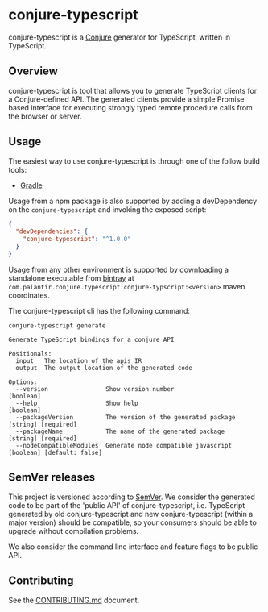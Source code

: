# conjure-typescript

conjure-typescript is a [Conjure](https://github.com/palantir/conjure) generator for TypeScript, written in TypeScript.

## Overview

conjure-typescript is tool that allows you to generate TypeScript clients for a Conjure-defined API.
The generated clients provide a simple Promise based interface for executing strongly typed remote procedure calls from
the browser or server.

## Usage

The easiest way to use conjure-typescript is through one of the follow build tools:
- [Gradle](https://github.com/palantir/gradle-conjure)

Usage from a npm package is also supported by adding a devDependency on the `conjure-typescript` and invoking the exposed script:
```json
{
  "devDependencies": {
    "conjure-typescript": "^1.0.0"
  }
}
```

Usage from any other environment is supported by downloading a standalone executable from
[bintray](https://dl.bintray.com/palantir/releases/) at `com.palantir.conjure.typescript:conjure-typscript:<version>`
maven coordinates.

The conjure-typescript cli has the following command:
```
conjure-typescript generate

Generate TypeScript bindings for a conjure API

Positionals:
  input   The location of the apis IR
  output  The output location of the generated code

Options:
  --version                Show version number                                                                           [boolean]
  --help                   Show help                                                                                     [boolean]
  --packageVersion         The version of the generated package                                                [string] [required]
  --packageName            The name of the generated package                                                   [string] [required]
  --nodeCompatibleModules  Generate node compatible javascript                                          [boolean] [default: false]
```

## SemVer releases

This project is versioned according to [SemVer](https://semver.org/).  We consider the generated code to be part of the 'public API' of conjure-typescript, i.e. TypeScript generated by old conjure-typescript and new conjure-typescript (within a major version) should be compatible, so your consumers should be able to upgrade without compilation problems.

We also consider the command line interface and feature flags to be public API.

## Contributing

See the [CONTRIBUTING.md](./CONTRIBUTING.md) document.
